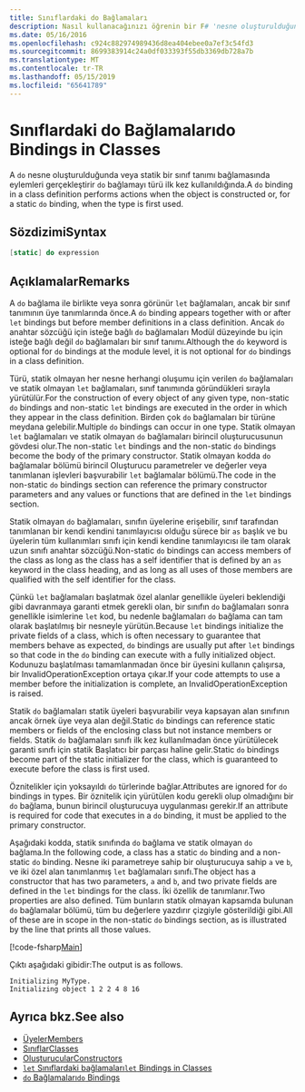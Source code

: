 ```yaml
---
title: Sınıflardaki do Bağlamaları
description: Nasıl kullanacağınızı öğrenin bir F# 'nesne oluşturulduğunda veya türü ilk defa kullanıldığında eylemler gerçekleştiren bir sınıf tanımı bağlaması yapma'.
ms.date: 05/16/2016
ms.openlocfilehash: c924c882974989436d8ea404ebee0a7ef3c54fd3
ms.sourcegitcommit: 8699383914c24a0df033393f55db3369db728a7b
ms.translationtype: MT
ms.contentlocale: tr-TR
ms.lasthandoff: 05/15/2019
ms.locfileid: "65641789"
---
```

# <a name="do-bindings-in-classes"></a><span data-ttu-id="38f12-103">Sınıflardaki do Bağlamaları</span><span class="sxs-lookup"><span data-stu-id="38f12-103">do Bindings in Classes</span></span>

<span data-ttu-id="38f12-104">A `do` nesne oluşturulduğunda veya statik bir sınıf tanımı bağlamasında eylemleri gerçekleştirir `do` bağlamayı türü ilk kez kullanıldığında.</span><span class="sxs-lookup"><span data-stu-id="38f12-104">A `do` binding in a class definition performs actions when the object is constructed or, for a static `do` binding, when the type is first used.</span></span>

## <a name="syntax"></a><span data-ttu-id="38f12-105">Sözdizimi</span><span class="sxs-lookup"><span data-stu-id="38f12-105">Syntax</span></span>

```fsharp
[static] do expression
```

## <a name="remarks"></a><span data-ttu-id="38f12-106">Açıklamalar</span><span class="sxs-lookup"><span data-stu-id="38f12-106">Remarks</span></span>

<span data-ttu-id="38f12-107">A `do` bağlama ile birlikte veya sonra görünür `let` bağlamaları, ancak bir sınıf tanımının üye tanımlarında önce.</span><span class="sxs-lookup"><span data-stu-id="38f12-107">A `do` binding appears together with or after `let` bindings but before member definitions in a class definition.</span></span> <span data-ttu-id="38f12-108">Ancak `do` anahtar sözcüğü için isteğe bağlı `do` bağlamaları Modül düzeyinde bu için isteğe bağlı değil `do` bağlamaları bir sınıf tanımı.</span><span class="sxs-lookup"><span data-stu-id="38f12-108">Although the `do` keyword is optional for `do` bindings at the module level, it is not optional for `do` bindings in a class definition.</span></span>

<span data-ttu-id="38f12-109">Türü, statik olmayan her nesne herhangi oluşumu için verilen `do` bağlamaları ve statik olmayan `let` bağlamaları, sınıf tanımında göründükleri sırayla yürütülür.</span><span class="sxs-lookup"><span data-stu-id="38f12-109">For the construction of every object of any given type, non-static `do` bindings and non-static `let` bindings are executed in the order in which they appear in the class definition.</span></span> <span data-ttu-id="38f12-110">Birden çok `do` bağlamaları bir türüne meydana gelebilir.</span><span class="sxs-lookup"><span data-stu-id="38f12-110">Multiple `do` bindings can occur in one type.</span></span> <span data-ttu-id="38f12-111">Statik olmayan `let` bağlamaları ve statik olmayan `do` bağlamaları birincil oluşturucusunun gövdesi olur.</span><span class="sxs-lookup"><span data-stu-id="38f12-111">The non-static `let` bindings and the non-static `do` bindings become the body of the primary constructor.</span></span> <span data-ttu-id="38f12-112">Statik olmayan kodda `do` bağlamalar bölümü birincil Oluşturucu parametreler ve değerler veya tanımlanan işlevleri başvurabilir `let` bağlamalar bölümü.</span><span class="sxs-lookup"><span data-stu-id="38f12-112">The code in the non-static `do` bindings section can reference the primary constructor parameters and any values or functions that are defined in the `let` bindings section.</span></span>

<span data-ttu-id="38f12-113">Statik olmayan `do` bağlamaları, sınıfın üyelerine erişebilir, sınıf tarafından tanımlanan bir kendi kendini tanımlayıcısı olduğu sürece bir `as` başlık ve bu üyelerin tüm kullanımları sınıfı için kendi kendine tanımlayıcısı ile tam olarak uzun sınıfı anahtar sözcüğü.</span><span class="sxs-lookup"><span data-stu-id="38f12-113">Non-static `do` bindings can access members of the class as long as the class has a self identifier that is defined by an `as` keyword in the class heading, and as long as all uses of those members are qualified with the self identifier for the class.</span></span>

<span data-ttu-id="38f12-114">Çünkü `let` bağlamaları başlatmak özel alanlar genellikle üyeleri beklendiği gibi davranmaya garanti etmek gerekli olan, bir sınıfın `do` bağlamaları sonra genellikle isimlerine `let` kod, bu nedenle bağlamaları `do` bağlama can tam olarak başlatılmış bir nesneyle yürütün.</span><span class="sxs-lookup"><span data-stu-id="38f12-114">Because `let` bindings initialize the private fields of a class, which is often necessary to guarantee that members behave as expected, `do` bindings are usually put after `let` bindings so that code in the `do` binding can execute with a fully initialized object.</span></span> <span data-ttu-id="38f12-115">Kodunuzu başlatılması tamamlanmadan önce bir üyesini kullanın çalışırsa, bir InvalidOperationException ortaya çıkar.</span><span class="sxs-lookup"><span data-stu-id="38f12-115">If your code attempts to use a member before the initialization is complete, an InvalidOperationException is raised.</span></span>

<span data-ttu-id="38f12-116">Statik `do` bağlamaları statik üyeleri başvurabilir veya kapsayan alan sınıfının ancak örnek üye veya alan değil.</span><span class="sxs-lookup"><span data-stu-id="38f12-116">Static `do` bindings can reference static members or fields of the enclosing class but not instance members or fields.</span></span> <span data-ttu-id="38f12-117">Statik `do` bağlamaları sınıfı ilk kez kullanılmadan önce yürütülecek garanti sınıfı için statik Başlatıcı bir parçası haline gelir.</span><span class="sxs-lookup"><span data-stu-id="38f12-117">Static `do` bindings become part of the static initializer for the class, which is guaranteed to execute before the class is first used.</span></span>

<span data-ttu-id="38f12-118">Öznitelikler için yoksayıldı `do` türlerinde bağlar.</span><span class="sxs-lookup"><span data-stu-id="38f12-118">Attributes are ignored for `do` bindings in types.</span></span> <span data-ttu-id="38f12-119">Bir öznitelik için yürütülen kodu gerekli olup olmadığını bir `do` bağlama, bunun birincil oluşturucuya uygulanması gerekir.</span><span class="sxs-lookup"><span data-stu-id="38f12-119">If an attribute is required for code that executes in a `do` binding, it must be applied to the primary constructor.</span></span>

<span data-ttu-id="38f12-120">Aşağıdaki kodda, statik sınıfında `do` bağlama ve statik olmayan `do` bağlama.</span><span class="sxs-lookup"><span data-stu-id="38f12-120">In the following code, a class has a static `do` binding and a non-static `do` binding.</span></span> <span data-ttu-id="38f12-121">Nesne iki parametreye sahip bir oluşturucuya sahip `a` ve `b`, ve iki özel alan tanımlanmış `let` bağlamaları sınıfı.</span><span class="sxs-lookup"><span data-stu-id="38f12-121">The object has a constructor that has two parameters, `a` and `b`, and two private fields are defined in the `let` bindings for the class.</span></span> <span data-ttu-id="38f12-122">İki özellik de tanımlanır.</span><span class="sxs-lookup"><span data-stu-id="38f12-122">Two properties are also defined.</span></span> <span data-ttu-id="38f12-123">Tüm bunların statik olmayan kapsamda bulunan `do` bağlamalar bölümü, tüm bu değerlere yazdırır çizgiyle gösterildiği gibi.</span><span class="sxs-lookup"><span data-stu-id="38f12-123">All of these are in scope in the non-static `do` bindings section, as is illustrated by the line that prints all those values.</span></span>

[!code-fsharp[Main](../../../../samples/snippets/fsharp/lang-ref-1/snippet3101.fs)]

<span data-ttu-id="38f12-124">Çıktı aşağıdaki gibidir:</span><span class="sxs-lookup"><span data-stu-id="38f12-124">The output is as follows.</span></span>

```console
Initializing MyType.
Initializing object 1 2 2 4 8 16
```

## <a name="see-also"></a><span data-ttu-id="38f12-125">Ayrıca bkz.</span><span class="sxs-lookup"><span data-stu-id="38f12-125">See also</span></span>

- [<span data-ttu-id="38f12-126">Üyeler</span><span class="sxs-lookup"><span data-stu-id="38f12-126">Members</span></span>](index.md)
- [<span data-ttu-id="38f12-127">Sınıflar</span><span class="sxs-lookup"><span data-stu-id="38f12-127">Classes</span></span>](../classes.md)
- [<span data-ttu-id="38f12-128">Oluşturucular</span><span class="sxs-lookup"><span data-stu-id="38f12-128">Constructors</span></span>](constructors.md)
- [<span data-ttu-id="38f12-129">`let` Sınıflardaki bağlamaları</span><span class="sxs-lookup"><span data-stu-id="38f12-129">`let` Bindings in Classes</span></span>](let-bindings-in-classes.md)
- [<span data-ttu-id="38f12-130">`do` Bağlamaları</span><span class="sxs-lookup"><span data-stu-id="38f12-130">`do` Bindings</span></span>](../functions/do-Bindings.md)

